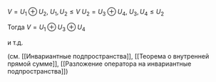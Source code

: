 $V=U_{1} \oplus U_{2},\ U_{1},U_{2}\leq V$ 
$U_{2}=U_{3}\oplus U_{4},\ U_{3},U_{4}\leq U_{2}$

Тогда $V=U_{1}\oplus U_{3}\oplus U_{4}$

и т.д.

(см. [[Инвариантные подпространства]], [[Теорема о внутренней прямой сумме]], [[Разложение оператора на инвариантные подпространства]])